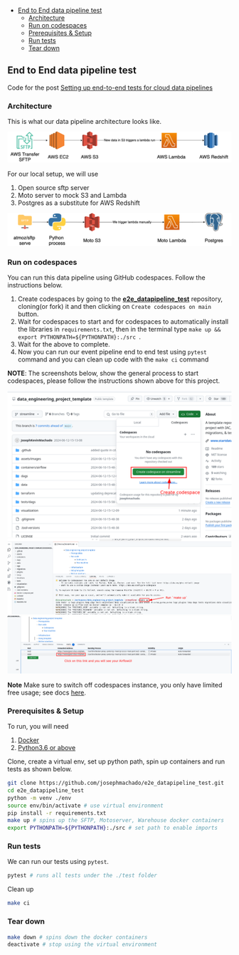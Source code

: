 
* [End to End data pipeline test](#end-to-end-data-pipeline-test)
    * [Architecture](#architecture)
    * [Run on codespaces](#run-on-codespaces)
    * [Prerequisites & Setup](#prerequisites--setup)
    * [Run tests](#run-tests)
    * [Tear down](#tear-down)

## End to End data pipeline test

Code for the post [Setting up end-to-end tests for cloud data pipelines](https://www.startdataengineering.com/post/setting-up-e2e-tests/)

### Architecture

This is what our data pipeline architecture looks like.

![Architecture](/assets/images/arch.png)

For our local setup, we will use

1. Open source sftp server
2. Moto server to mock S3 and Lambda
3. Postgres as a substitute for AWS Redshift

![Local Architecture](/assets/images/arch-lcl.png)

### Run on codespaces

You can run this data pipeline using GitHub codespaces. Follow the instructions below.

1. Create codespaces by going to the **[e2e_datapipeline_test](https://github.com/josephmachado/e2e_datapipeline_test)** repository, cloning(or fork) it and then clicking on `Create codespaces on main` button.
2. Wait for codespaces to start and for codespaces to automatically install the libraries in `requirements.txt`, then in the terminal type `make up && export PYTHONPATH=${PYTHONPATH}:./src `.
3. Wait for the above to complete.
4. Now you can run our event pipeline end to end test using `pytest` command and you can clean up code with the `make ci` command

**NOTE**: The screenshots below, show the general process to start codespaces, please follow the instructions shown above for this project.

![codespace start](./assets/images/cs1.png)
![codespace make up](./assets/images/cs2.png)
![codespace access ui](./assets/images/cs3.png)

**Note** Make sure to switch off codespaces instance, you only have limited free usage; see docs [here](https://github.com/features/codespaces#pricing).

### Prerequisites & Setup

To run, you will need

1. [Docker](https://docs.docker.com/engine/install/)
2. [Python3.6 or above](https://www.python.org/downloads/)

Clone, create a virtual env, set up python path, spin up containers and run tests as shown below.

```bash
git clone https://github.com/josephmachado/e2e_datapipeline_test.git
cd e2e_datapipeline_test
python -m venv ./env
source env/bin/activate # use virtual environment
pip install -r requirements.txt
make up # spins up the SFTP, Motoserver, Warehouse docker containers
export PYTHONPATH=${PYTHONPATH}:./src # set path to enable imports
```

### Run tests

We can run our tests using `pytest`.

```bash
pytest # runs all tests under the ./test folder
```

Clean up

```bash
make ci
```

### Tear down

```bash
make down # spins down the docker containers
deactivate # stop using the virtual environment
```

